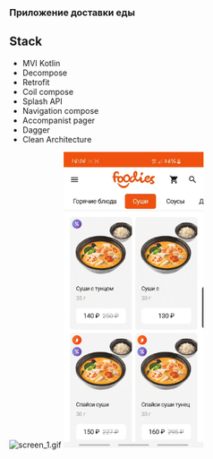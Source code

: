 ### Приложение доставки еды 
 
## Stack
- MVI Kotlin
- Decompose
- Retrofit
- Coil compose
- Splash API
- Navigation compose
- Accompanist pager
- Dagger
- Clean Architecture 

<img alt="screen_1.gif" src=".files%2Fscreen_1.gif" width="250"/> <img alt="screen_2.gif" src=".files%2Fscreen_2.gif" width="250"/>